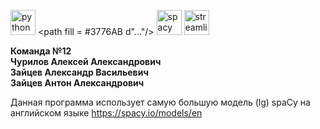 
<img src="https://user-images.githubusercontent.com/104712265/214659875-55172c43-d529-4d5b-aff9-57dbd74337f9.svg" alt="python" style="width: 40px; height: 40px;"> <path fill = #3776AB d"..."/>    <img src="https://user-images.githubusercontent.com/104712265/214660023-25336bc4-e180-4afc-82be-6f6fc12e0e7a.svg" alt="spacy" style="width: 40px; height: 40px;">     <img src="https://user-images.githubusercontent.com/104712265/214660007-fa28dcb2-feb4-4203-bdbe-54e83b1d8659.svg" alt="streamlit" style="width: 40px; height: 40px;">  

**Команда №12**  
__Чурилов Алексей Александрович__  
__Зайцев Александр Васильевич__  
__Зайцев Антон Александрович__  

Данная программа использует самую большую модель (lg) spaCy на английском языке https://spacy.io/models/en  
